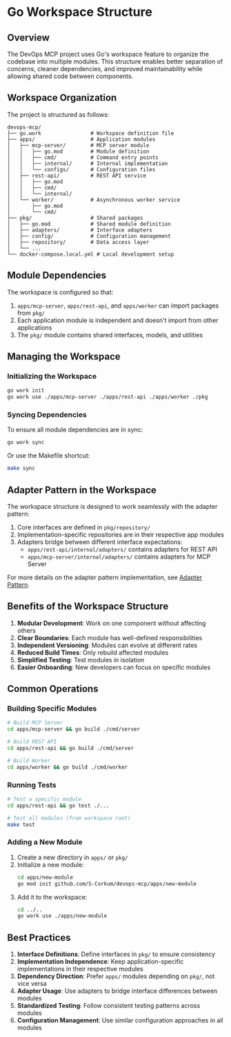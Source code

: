 # Go Workspace Structure

## Overview

The DevOps MCP project uses Go's workspace feature to organize the codebase into multiple modules. This structure enables better separation of concerns, cleaner dependencies, and improved maintainability while allowing shared code between components.

## Workspace Organization

The project is structured as follows:

```
devops-mcp/
├── go.work                # Workspace definition file
├── apps/                  # Application modules
│   ├── mcp-server/        # MCP server module
│   │   ├── go.mod         # Module definition
│   │   ├── cmd/           # Command entry points
│   │   ├── internal/      # Internal implementation
│   │   └── configs/       # Configuration files
│   ├── rest-api/          # REST API service
│   │   ├── go.mod
│   │   ├── cmd/
│   │   └── internal/
│   └── worker/            # Asynchronous worker service
│       ├── go.mod
│       └── cmd/
├── pkg/                   # Shared packages
│   ├── go.mod             # Shared module definition
│   ├── adapters/          # Interface adapters
│   ├── config/            # Configuration management
│   ├── repository/        # Data access layer
│   └── ...
└── docker-compose.local.yml # Local development setup
```

## Module Dependencies

The workspace is configured so that:

1. `apps/mcp-server`, `apps/rest-api`, and `apps/worker` can import packages from `pkg/`
2. Each application module is independent and doesn't import from other applications
3. The `pkg/` module contains shared interfaces, models, and utilities

## Managing the Workspace

### Initializing the Workspace

```bash
go work init
go work use ./apps/mcp-server ./apps/rest-api ./apps/worker ./pkg
```

### Syncing Dependencies

To ensure all module dependencies are in sync:

```bash
go work sync
```

Or use the Makefile shortcut:

```bash
make sync
```

## Adapter Pattern in the Workspace

The workspace structure is designed to work seamlessly with the adapter pattern:

1. Core interfaces are defined in `pkg/repository/`
2. Implementation-specific repositories are in their respective app modules
3. Adapters bridge between different interface expectations:
   - `apps/rest-api/internal/adapters/` contains adapters for REST API
   - `apps/mcp-server/internal/adapters/` contains adapters for MCP Server

For more details on the adapter pattern implementation, see [Adapter Pattern](adapter-pattern.md).

## Benefits of the Workspace Structure

1. **Modular Development**: Work on one component without affecting others
2. **Clear Boundaries**: Each module has well-defined responsibilities
3. **Independent Versioning**: Modules can evolve at different rates
4. **Reduced Build Times**: Only rebuild affected modules
5. **Simplified Testing**: Test modules in isolation
6. **Easier Onboarding**: New developers can focus on specific modules

## Common Operations

### Building Specific Modules

```bash
# Build MCP Server
cd apps/mcp-server && go build ./cmd/server

# Build REST API
cd apps/rest-api && go build ./cmd/server

# Build Worker
cd apps/worker && go build ./cmd/worker
```

### Running Tests

```bash
# Test a specific module
cd apps/rest-api && go test ./...

# Test all modules (from workspace root)
make test
```

### Adding a New Module

1. Create a new directory in `apps/` or `pkg/`
2. Initialize a new module:
   ```bash
   cd apps/new-module
   go mod init github.com/S-Corkum/devops-mcp/apps/new-module
   ```
3. Add it to the workspace:
   ```bash
   cd ../..
   go work use ./apps/new-module
   ```

## Best Practices

1. **Interface Definitions**: Define interfaces in `pkg/` to ensure consistency
2. **Implementation Independence**: Keep application-specific implementations in their respective modules
3. **Dependency Direction**: Prefer `apps/` modules depending on `pkg/`, not vice versa
4. **Adapter Usage**: Use adapters to bridge interface differences between modules
5. **Standardized Testing**: Follow consistent testing patterns across modules
6. **Configuration Management**: Use similar configuration approaches in all modules
